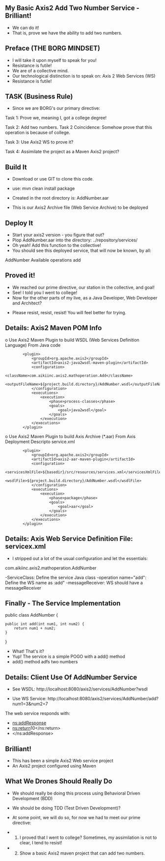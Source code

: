 My Basic Axis2 Add Two Number Service - Brilliant!
--------------------------------------------------------------
- We can do it! 
- That is, prove we have the ability to add two numbers.


Preface (THE BORG MINDSET)
-----------------------------------------
- I will take it upon myself to speak for you!
- Resistance is futile!
- We are of a collective mind.
- Our technological distinction is to speak on: Axis 2 Web Services (WS)
- Resistance is futile!


TASK (Business Rule)
-----------------------
- Since we are BORG's our primary directive:

Task 1: Prove we, meaning I, got a college degree!

Task 2: Add two numbers. 
Task 2 Coincidence: Somehow prove that this operation is because of college.

Task 3: Use Axis2 WS to prove it?

Task 4: Assimilate the project as a Maven Axis2 project?


Build It
-----------------------------
- Download or use GIT to clone this code.
- use:
mvn clean install package

- Created in the root directory is: AddNumber.aar
- This is our Axis2 Archive file (Web Service Archive) to be deployed


Deploy It
--------------------
- Start your axis2 version - you figure that out?
- Plop AddNumber.aar into the directory: ../repository/services/
- Oh yeah! Add this function to the collective!
- You should see this deployed service, that will now be known, by all:

AddNumber
Available operations
    add


Proved it!
----------------------------------------
- We reached our prime directive, our station in the collective, and goal!
- See! I told you I went to college!
- Now for the other parts of my live, as a Java Developer, Web Developer and Architect?

* Please resist, resist, resist! You will feel better for trying.


Details: Axis2 Maven POM Info
--------------------------------------------------------------------
o Use Axis2 Maven Plugin to build WSDL (Web Services Definition Language) From Java code

			<plugin>
				<groupId>org.apache.axis2</groupId>
				<artifactId>axis2-java2wsdl-maven-plugin</artifactId>
				<configuration>
					<className>com.aikiinc.axis2.mathoperation.Add</className>
					<outputFileName>${project.build.directory}/AddNumber.wsdl</outputFileName>
				</configuration>
				<executions>
					<execution>
						<phase>process-classes</phase>
						<goals>
							<goal>java2wsdl</goal>
						</goals>
					</execution>
				</executions>
			</plugin>

o Use Axis2 Maven Plugin to build Axis Archive (*.aar) From Axis Deployment Descripto service.xml

			<plugin>
				<groupId>org.apache.axis2</groupId>
				<artifactId>axis2-aar-maven-plugin</artifactId>
				<configuration>
					<servicesXmlFile>${basedir}/src/resources/services.xml</servicesXmlFile>
					<wsdlFile>${project.build.directory}/AddNumber.wsdl</wsdlFile>
				</configuration>
				<executions>
					<execution>
						<phase>package</phase>
						<goals>
							<goal>aar</goal>
						</goals>
					</execution>
				</executions>
			</plugin>


Details: Axis Web Service Definition File: servicex.xml
---------------------------------------------------------------
- I stripped out a lot of the usual configuration and let the essentials:

<service>
	<parameter name="ServiceClass">com.aikiinc.axis2.mathoperation.AddNumber</parameter>
	<operation name="add">
		<messageReceiver class="org.apache.axis2.rpc.receivers.RPCMessageReceiver" />
	</operation>
</service>

-ServiceClass: Define the service Java class
-operation name="add": Define the WS name as :add"
-messageReceiver: WS should have a messageReceiver



Finally - The Service Implementation
--------------------------------------------------
public class AddNumber {

	public int add(int num1, int num2) {
		return num1 + num2;
	}

}

- What! That's it?
- Yup! The service is a simple POGO with a add() method
- add() method adfs two numbers


Details: Client Use Of AddNumber Service
--------------------------------------------
- See WSDL:
http://localhost:8080/axis2/services/AddNumber?wsdl

- Use WS Service:
http://localhost:8080/axis2/services/AddNumber/add?num1=3&num2=7

The web service responds with:
- <ns:addResponse>
- <ns:return>10</ns:return>
- </ns:addResponse>


Brilliant!
-----------------------------------------
- This has been a simple Axis2 Web service project
- An Axis2 project configured using Maven


What We Drones Should Really Do
-----------------------------------------
- We should really be doing this process using Behavioral Driven Development (BDD)
- We should be doing TDD (Test Driven Development)?

- At some point, we will do so, for now we had to meet our prime directive: 
- 1. I proved that I went to college? Sometimes, my assimilation is not to clear, I tend to resist!
- 2. Show a basic Axis2 maven project that can add two numbers.




